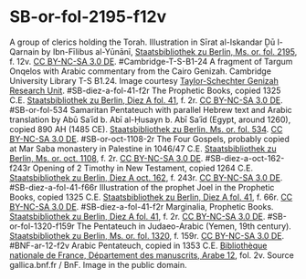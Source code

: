 # SB-or-fol-2195-f12v
A group of clerics holding the Torah. Illustration in Sīrat al-Iskandar Ḏū l-Qarnain by Ibn-Fīlibus al-Yūnānī, <a href="http://resolver.staatsbibliothek-berlin.de/SBB0000293800000030">Staatsbibliothek zu Berlin, Ms. or. fol. 2195</a>, f. 12v. <a href="https://creativecommons.org/licenses/by-nc-sa/3.0/de/">CC BY-NC-SA 3.0 DE</a>.
#Cambridge-T-S-B1-24
A fragment of Targum Onqelos with Arabic commentary from the Cairo Genizah. Cambridge University Library T-S B1.24. Image courtesy <a href="http://www.lib.cam.ac.uk/collections/departments/taylor-schechter-genizah-research-unit">Taylor-Schechter Genizah Research Unit</a>.
#SB-diez-a-fol-41-f2r
The Prophetic Books, copied 1325 C.E. <a href="http://resolver.staatsbibliothek-berlin.de/SBB0000D4AC00000009">Staatsbibliothek zu Berlin, Diez A fol. 41</a>, f. 2r. <a href="https://creativecommons.org/licenses/by-nc-sa/3.0/de/">CC BY-NC-SA 3.0 DE</a>.
#SB-or-fol-534
Samaritan Pentateuch with parallel Hebrew text and Arabic translation by Abū Saʿīd b. Abī al-Ḥusayn b. Abī Saʿīd (Egypt, around 1260), copied 890 AH (1485 CE). <a href="http://resolver.staatsbibliothek-berlin.de/SBB0001D1E300000000">Staatsbibliothek zu Berlin, Ms. or. fol. 534</a>. <a href="https://creativecommons.org/licenses/by-nc-sa/3.0/de/">CC BY-NC-SA 3.0 DE</a>.
#SB-or-oct-1108-2r
The Four Gospels, probably copied at Mar Saba monastery in Palestine in 1046/47 C.E. <a href="http://resolver.staatsbibliothek-berlin.de/SBB0001742300000009">Staatsbibliothek zu Berlin, Ms. or. oct. 1108</a>, f. 2r. <a href="https://creativecommons.org/licenses/by-nc-sa/3.0/de/">CC BY-NC-SA 3.0 DE</a>.
#SB-diez-a-oct-162-f243r
Opening of 2 Timothy in New Testament, copied 1264 C.E. <a href="http://resolver.staatsbibliothek-berlin.de/SBB0001B64900000487">Staatsbibliothek zu Berlin, Diez A oct. 162</a>, f. 243r. <a href="https://creativecommons.org/licenses/by-nc-sa/3.0/de/">CC BY-NC-SA 3.0 DE</a>.
#SB-diez-a-fol-41-f66r
Illustration of the prophet Joel in the Prophetic Books, copied 1325 C.E. <a href="http://resolver.staatsbibliothek-berlin.de/SBB0000D4AC00000137">Staatsbibliothek zu Berlin, Diez A fol. 41</a>, f. 66r. <a href="https://creativecommons.org/licenses/by-nc-sa/3.0/de/">CC BY-NC-SA 3.0 DE</a>.
#SB-diez-a-fol-41-f2r
Marginalia, Prophetic Books. <a href="http://resolver.staatsbibliothek-berlin.de/SBB0000D4AC00000009">Staatsbibliothek zu Berlin, Diez A fol. 41</a>, f. 2r. <a href="https://creativecommons.org/licenses/by-nc-sa/3.0/de/">CC BY-NC-SA 3.0 DE</a>.
#SB-or-fol-1320-f159r
The Pentateuch in Judaeo-Arabic (Yemen, 19th century). <a href="http://resolver.staatsbibliothek-berlin.de/SBB0001C50500000323">Staatsbibliothek zu Berlin, Ms. or. fol. 1320</a>, f. 159r. <a href="https://creativecommons.org/licenses/by-nc-sa/3.0/de/">CC BY-NC-SA 3.0 DE</a>.
#BNF-ar-12-f2v
Arabic Pentateuch, copied in 1353 C.E. <a href="http://archivesetmanuscrits.bnf.fr/ark:/12148/cc346452">Bibliothèque nationale de France, Département des manuscrits, Arabe 12</a>, fol. 2v. Source gallica.bnf.fr / BnF. Image in the public domain.
